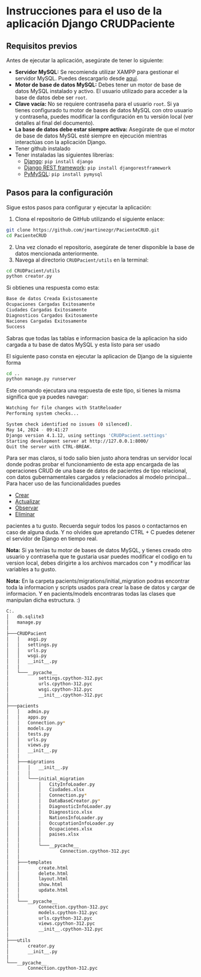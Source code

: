 # Instrucciones para el uso de la aplicación Django CRUDPaciente

## Requisitos previos

Antes de ejecutar la aplicación, asegúrate de tener lo siguiente:

- **Servidor MySQL:** Se recomienda utilizar XAMPP para gestionar el servidor MySQL. Puedes descargarlo desde [aquí](https://www.apachefriends.org/index.html).
- **Motor de base de datos MySQL:** Debes tener un motor de base de datos MySQL instalado y activo. El usuario utilizado para acceder a la base de datos debe ser `root`.
- **Clave vacía:** No se requiere contraseña para el usuario `root`. Si ya tienes configurado tu motor de bases de datos MySQL con otro usuario y contraseña, puedes modificar la configuración en tu versión local (ver detalles al final del documento).
- **La base de datos debe estar siempre activa:** Asegúrate de que el motor de base de datos MySQL esté siempre en ejecución mientras interactúas con la aplicación Django.
- Tener github instalado
- Tener instaladas las siguientes librerías:
  - [Django](https://www.djangoproject.com/): `pip install django`
  - [Django REST framework](https://www.django-rest-framework.org/): `pip install djangorestframework`
  - [PyMySQL](https://pypi.org/project/PyMySQL/): `pip install pymysql`

## Pasos para la configuración

Sigue estos pasos para configurar y ejecutar la aplicación:

1. Clona el repositorio de GitHub utilizando el siguiente enlace:

```bash
git clone https://github.com/jmartinezgr/PacienteCRUD.git
cd PacienteCRUD
```

2. Una vez clonado el repositorio, asegúrate de tener disponible la base de datos mencionada anteriormente.
3. Navega al directorio `CRUDPacient/utils` en la terminal:

```bash
cd CRUDPacient/utils
python creator.py
```

Si obtienes una respuesta como esta:

```bash
Base de datos Creada Existosamente
Ocupaciones Cargadas Exitosamente
Ciudades Cargadas Exitosamente
Diagnosticos Cargados Exitosamente
Naciones Cargadas Exitosamente
Success
```

Sabras que todas las tablas e informacion basica de la aplicacion ha sido cargada a tu base de datos MySQL y esta listo para ser usado

El siguiente paso consta en ejecutar la aplicacion de Django de la siguiente forma

```bash
cd ..
python manage.py runserver
```

Este comando ejecutara una respuesta de este tipo, si tienes la misma significa que ya puedes navegar:

```bash
Watching for file changes with StatReloader
Performing system checks...

System check identified no issues (0 silenced).
May 14, 2024 - 09:41:27
Django version 4.1.12, using settings 'CRUDPacient.settings'
Starting development server at http://127.0.0.1:8000/
Quit the server with CTRL-BREAK.
```

Para ser mas claros, si todo salio bien justo ahora tendras un servidor local donde podras probar el funcionamiento de esta app encargada de las operaciones CRUD de una base de datos de pacientes de tipo relacional, con datos gubernamentales cargados y relacionados al modelo principal... Para hacer uso de las funcionalidades puedes

- [Crear](http://127.0.0.1:8000/crear/)
- [Actualizar](http://127.0.0.1:8000/actualizar/)
- [Observar](http://127.0.0.1:8000/mostrar/)
- [Eliminar](http://127.0.0.1:8000/eliminar/)

pacientes a tu gusto. Recuerda seguir todos los pasos o contactarnos en caso de alguna duda. Y no olvides que apretando CTRL + C puedes detener el servidor de Django en tiempo real.

**Nota:** Si ya tenias tu motor de bases de datos MySQL, y tienes creado otro usuario y contraseña que te gustaria usar puedes modificar el codigo en tu version local, debes dirigirte a los archivos marcados con * y modificar las variables a tu gusto.

**Nota:** En la carpeta pacients/migrations/initial_migration podras encontrar toda la informacion y scripts usados para crear la base de datos y cargar de informacion. Y en pacients/models encontraras todas las clases que manipulan dicha estructura. :)

```bash
C:.
│   db.sqlite3
│   manage.py
│
├───CRUDPacient
│   │   asgi.py
│   │   settings.py
│   │   urls.py
│   │   wsgi.py
│   │   __init__.py
│   │
│   └───__pycache__
│           settings.cpython-312.pyc
│           urls.cpython-312.pyc
│           wsgi.cpython-312.pyc
│           __init__.cpython-312.pyc
│
├───pacients
│   │   admin.py
│   │   apps.py
│   │   Connection.py*
│   │   models.py
│   │   tests.py
│   │   urls.py
│   │   views.py
│   │   __init__.py
│   │
│   ├───migrations
│   │   │   __init__.py
│   │   │
│   │   └───initial_migration
│   │       │   CityInfoLoader.py
│   │       │   Ciudades.xlsx
│   │       │   Connection.py*
│   │       │   DataBaseCreator.py*
│   │       │   DiagnosticInfoLoader.py
│   │       │   Diagnostico.xlsx
│   │       │   NationsInfoLoader.py
│   │       │   OccuptationInfoLoader.py
│   │       │   Ocupaciones.xlsx
│   │       │   paises.xlsx
│   │       │
│   │       └───__pycache__
│   │               Connection.cpython-312.pyc
│   │
│   ├───templates
│   │       create.html
│   │       delete.html
│   │       layout.html
│   │       show.html
│   │       update.html
│   │
│   └───__pycache__
│           Connection.cpython-312.pyc
│           models.cpython-312.pyc
│           urls.cpython-312.pyc
│           views.cpython-312.pyc
│           __init__.cpython-312.pyc
│
├───utils
│       creator.py
│       __init__.py
│
└───__pycache__
        Connection.cpython-312.pyc
```
